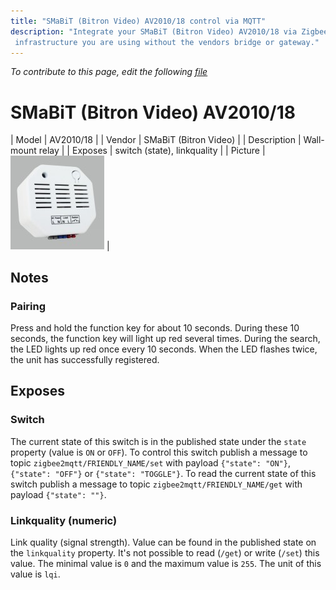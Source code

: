 ```yaml
---
title: "SMaBiT (Bitron Video) AV2010/18 control via MQTT"
description: "Integrate your SMaBiT (Bitron Video) AV2010/18 via Zigbee2MQTT with whatever smart home
 infrastructure you are using without the vendors bridge or gateway."
---
```


*To contribute to this page, edit the following
[file](https://github.com/Koenkk/zigbee2mqtt.io/blob/master/docs/devices/AV2010_18.md)*

# SMaBiT (Bitron Video) AV2010/18

| Model | AV2010/18  |
| Vendor  | SMaBiT (Bitron Video)  |
| Description | Wall-mount relay |
| Exposes | switch (state), linkquality |
| Picture | ![SMaBiT (Bitron Video) AV2010/18](../../public/images/devices/AV2010-18.jpg) |

## Notes


### Pairing
Press and hold the function key for about 10 seconds. During these 10 seconds, the function key will light up red several times.
During the search, the LED lights up red once every 10 seconds. When the LED flashes twice, the unit has successfully registered.



## Exposes

### Switch 
The current state of this switch is in the published state under the `state` property (value is `ON` or `OFF`).
To control this switch publish a message to topic `zigbee2mqtt/FRIENDLY_NAME/set` with payload `{"state": "ON"}`, `{"state": "OFF"}` or `{"state": "TOGGLE"}`.
To read the current state of this switch publish a message to topic `zigbee2mqtt/FRIENDLY_NAME/get` with payload `{"state": ""}`.

### Linkquality (numeric)
Link quality (signal strength).
Value can be found in the published state on the `linkquality` property.
It's not possible to read (`/get`) or write (`/set`) this value.
The minimal value is `0` and the maximum value is `255`.
The unit of this value is `lqi`.

